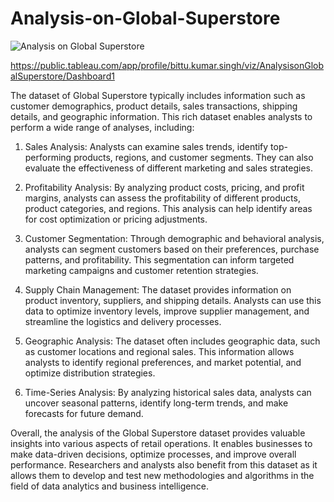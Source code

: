 # Analysis-on-Global-Superstore
![Analysis on Global Superstore](https://github.com/iambitttu/Analysis-on-Global-Superstore/assets/117813323/e4c75d71-e290-4187-b0be-39cd7ddafb1b)

https://public.tableau.com/app/profile/bittu.kumar.singh/viz/AnalysisonGlobalSuperstore/Dashboard1

The dataset of Global Superstore typically includes information such as customer demographics, product details, sales transactions, shipping details, and geographic information. This rich dataset enables analysts to perform a wide range of analyses, including:

1. Sales Analysis: Analysts can examine sales trends, identify top-performing products, regions, and customer segments. They can also evaluate the effectiveness of different marketing and sales strategies.

2. Profitability Analysis: By analyzing product costs, pricing, and profit margins, analysts can assess the profitability of different products, product categories, and regions. This analysis can help identify areas for cost optimization or pricing adjustments.

3. Customer Segmentation: Through demographic and behavioral analysis, analysts can segment customers based on their preferences, purchase patterns, and profitability. This segmentation can inform targeted marketing campaigns and customer retention strategies.

4. Supply Chain Management: The dataset provides information on product inventory, suppliers, and shipping details. Analysts can use this data to optimize inventory levels, improve supplier management, and streamline the logistics and delivery processes.

5. Geographic Analysis: The dataset often includes geographic data, such as customer locations and regional sales. This information allows analysts to identify regional preferences, and market potential, and optimize distribution strategies.

6. Time-Series Analysis: By analyzing historical sales data, analysts can uncover seasonal patterns, identify long-term trends, and make forecasts for future demand.

Overall, the analysis of the Global Superstore dataset provides valuable insights into various aspects of retail operations. It enables businesses to make data-driven decisions, optimize processes, and improve overall performance. Researchers and analysts also benefit from this dataset as it allows them to develop and test new methodologies and algorithms in the field of data analytics and business intelligence.
